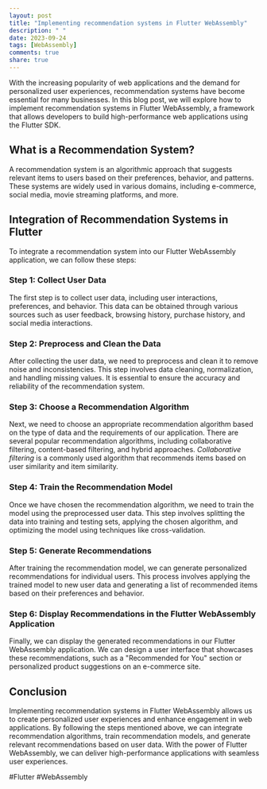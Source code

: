 ```yaml
---
layout: post
title: "Implementing recommendation systems in Flutter WebAssembly"
description: " "
date: 2023-09-24
tags: [WebAssembly]
comments: true
share: true
---
```


With the increasing popularity of web applications and the demand for personalized user experiences, recommendation systems have become essential for many businesses. In this blog post, we will explore how to implement recommendation systems in Flutter WebAssembly, a framework that allows developers to build high-performance web applications using the Flutter SDK.

## What is a Recommendation System?

A recommendation system is an algorithmic approach that suggests relevant items to users based on their preferences, behavior, and patterns. These systems are widely used in various domains, including e-commerce, social media, movie streaming platforms, and more.

## Integration of Recommendation Systems in Flutter

To integrate a recommendation system into our Flutter WebAssembly application, we can follow these steps:

### Step 1: Collect User Data

The first step is to collect user data, including user interactions, preferences, and behavior. This data can be obtained through various sources such as user feedback, browsing history, purchase history, and social media interactions.

### Step 2: Preprocess and Clean the Data

After collecting the user data, we need to preprocess and clean it to remove noise and inconsistencies. This step involves data cleaning, normalization, and handling missing values. It is essential to ensure the accuracy and reliability of the recommendation system.

### Step 3: Choose a Recommendation Algorithm

Next, we need to choose an appropriate recommendation algorithm based on the type of data and the requirements of our application. There are several popular recommendation algorithms, including collaborative filtering, content-based filtering, and hybrid approaches. *Collaborative filtering* is a commonly used algorithm that recommends items based on user similarity and item similarity.

### Step 4: Train the Recommendation Model

Once we have chosen the recommendation algorithm, we need to train the model using the preprocessed user data. This step involves splitting the data into training and testing sets, applying the chosen algorithm, and optimizing the model using techniques like cross-validation.

### Step 5: Generate Recommendations

After training the recommendation model, we can generate personalized recommendations for individual users. This process involves applying the trained model to new user data and generating a list of recommended items based on their preferences and behavior.

### Step 6: Display Recommendations in the Flutter WebAssembly Application

Finally, we can display the generated recommendations in our Flutter WebAssembly application. We can design a user interface that showcases these recommendations, such as a "Recommended for You" section or personalized product suggestions on an e-commerce site.

## Conclusion

Implementing recommendation systems in Flutter WebAssembly allows us to create personalized user experiences and enhance engagement in web applications. By following the steps mentioned above, we can integrate recommendation algorithms, train recommendation models, and generate relevant recommendations based on user data. With the power of Flutter WebAssembly, we can deliver high-performance applications with seamless user experiences.

#Flutter #WebAssembly